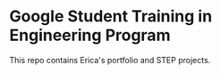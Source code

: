 # Google Student Training in Engineering Program
This repo contains Erica's portfolio and STEP projects.
